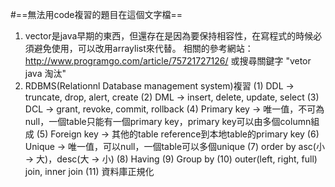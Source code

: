 #==無法用code複習的題目在這個文字檔==

1. vector是java早期的東西，但還存在是因為要保持相容性，在寫程式的時候必須避免使用，可以改用arraylist來代替。
   相關的參考網站：http://www.programgo.com/article/75721727126/ 或搜尋關鍵字 "vetor java 淘汰"
2. RDBMS(Relationnl Database management system)複習
  (1) DDL -> truncate, drop, alert, create
  (2) DML -> insert, delete, update, select
  (3) DCL -> grant, revoke, commit, rollback
  (4) Primary key -> 唯一值，不可為null，一個table只能有一個primary key，primary key可以由多個column組成
  (5) Foreign key -> 其他的table reference到本地table的primary key
  (6) Unique -> 唯一值，可以null，一個table可以多個unique
  (7) order by asc(小 -> 大)，desc(大 -> 小)
  (8) Having 
  (9) Group by
  (10) outer(left, right, full) join, inner join
  (11) 資料庫正規化
